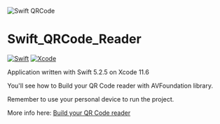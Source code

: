 ![Swift QRCode](https://user-images.githubusercontent.com/43349628/91866915-53d3b900-ec73-11ea-9e65-49f808ec70e5.png)
# Swift_QRCode_Reader
[![Swift](https://img.shields.io/badge/Swift-5.2.5-orange.svg)](https://swift.org)
[![Xcode](https://img.shields.io/badge/Xcode-11.6-blue.svg)](https://developer.apple.com/xcode)



Application written with Swift 5.2.5 on Xcode 11.6

You'll see how to Build your QR Code reader with AVFoundation library.


Remember to use your personal device to run the project.

More info here: [Build your QR Code reader](https://medium.com/@jkdory83/build-your-qr-code-reader-7b89ca401e9a)
